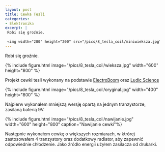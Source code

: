 ```yaml
---
layout: post
title: Cewka Tesli
categories:
- Elektronika
excerpt: |
 Robi się groźnie.
  
 <img width="200" height="200" src="/pics/8_tesla_coil/miniwieksza.jpg"> 
---
```


Robi się groźnie.

{% include figure.html image="/pics/8_tesla_coil/wieksza.jpg" width="600" height="800" %}

Projekt cewki tesli wykonany na podstawie 
[ElectroBoom](https://www.electroboom.com/?p=521 "ElectroBoom")
oraz
[Ludic Science](https://www.youtube.com/watch?v=4OC7cwI4RNM "Ludic Science")

{% include figure.html image="/pics/8_tesla_coil/oryginal.jpg" width="400" height="800" %}

Najpierw wykonałem mniejszą wersję opartą na jednym tranzystorze, zasilaną baterią 9V.

{% include figure.html image="/pics/8_tesla_coil/nawijanie.jpg" width="600" height="800" caption="Nawijanie cewki"%}

Następnie wykonałem cewkę o większych rozmiarach, w ktrórej zastosowałem 4 tranzystory oraz dodatkowy radiator, aby zapewnić odpowiednie chłodzenie. Jako źródło energii użyłem zasilacza od drukarki.
